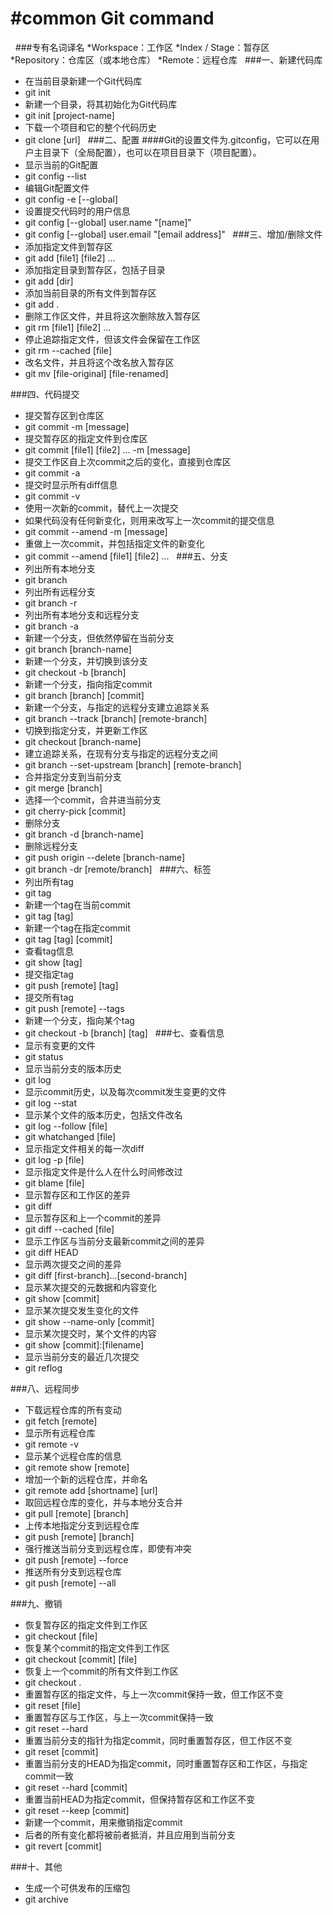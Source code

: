 #common Git command
=====================
 
###专有名词译名
*Workspace：工作区
*Index / Stage：暂存区
*Repository：仓库区（或本地仓库）
*Remote：远程仓库
 
###一、新建代码库 
* 在当前目录新建一个Git代码库
* git init
 
* 新建一个目录，将其初始化为Git代码库
* git init [project-name]
 
* 下载一个项目和它的整个代码历史
* git clone [url]
 
###二、配置
####Git的设置文件为.gitconfig，它可以在用户主目录下（全局配置），也可以在项目目录下（项目配置）。
* 显示当前的Git配置
* git config --list
 
* 编辑Git配置文件
* git config -e [--global]
 
* 设置提交代码时的用户信息
* git config [--global] user.name "[name]"
* git config [--global] user.email "[email address]"
 
###三、增加/删除文件
* 添加指定文件到暂存区
* git add [file1] [file2] ...
 
* 添加指定目录到暂存区，包括子目录
* git add [dir]
 
* 添加当前目录的所有文件到暂存区
* git add .
 
* 删除工作区文件，并且将这次删除放入暂存区
* git rm [file1] [file2] ...
 
* 停止追踪指定文件，但该文件会保留在工作区
* git rm --cached [file]
 
* 改名文件，并且将这个改名放入暂存区
* git mv [file-original] [file-renamed]

###四、代码提交
* 提交暂存区到仓库区
* git commit -m [message]
 
* 提交暂存区的指定文件到仓库区
* git commit [file1] [file2] ... -m [message]
 
* 提交工作区自上次commit之后的变化，直接到仓库区
* git commit -a
 
* 提交时显示所有diff信息
* git commit -v
 
* 使用一次新的commit，替代上一次提交
* 如果代码没有任何新变化，则用来改写上一次commit的提交信息
* git commit --amend -m [message]
 
* 重做上一次commit，并包括指定文件的新变化
* git commit --amend [file1] [file2] ...
 
###五、分支
* 列出所有本地分支
* git branch
 
* 列出所有远程分支
* git branch -r
 
* 列出所有本地分支和远程分支
* git branch -a
 
* 新建一个分支，但依然停留在当前分支
* git branch [branch-name]
 
* 新建一个分支，并切换到该分支
* git checkout -b [branch]
 
* 新建一个分支，指向指定commit
* git branch [branch] [commit]
 
* 新建一个分支，与指定的远程分支建立追踪关系
* git branch --track [branch] [remote-branch]
 
* 切换到指定分支，并更新工作区
* git checkout [branch-name]
 
* 建立追踪关系，在现有分支与指定的远程分支之间
* git branch --set-upstream [branch] [remote-branch]
 
* 合并指定分支到当前分支
* git merge [branch]
 
* 选择一个commit，合并进当前分支
* git cherry-pick [commit]
 
* 删除分支
* git branch -d [branch-name]
 
* 删除远程分支
* git push origin --delete [branch-name]
* git branch -dr [remote/branch]
 
###六、标签
* 列出所有tag
* git tag
 
* 新建一个tag在当前commit
* git tag [tag]
 
* 新建一个tag在指定commit
* git tag [tag] [commit]
 
* 查看tag信息
* git show [tag]
 
* 提交指定tag
* git push [remote] [tag]
 
* 提交所有tag
* git push [remote] --tags
 
* 新建一个分支，指向某个tag
* git checkout -b [branch] [tag]
 
###七、查看信息
* 显示有变更的文件
* git status
 
* 显示当前分支的版本历史
* git log
 
* 显示commit历史，以及每次commit发生变更的文件
* git log --stat
 
* 显示某个文件的版本历史，包括文件改名
* git log --follow [file]
* git whatchanged [file]
 
* 显示指定文件相关的每一次diff
* git log -p [file]
 
* 显示指定文件是什么人在什么时间修改过
* git blame [file]
 
* 显示暂存区和工作区的差异
* git diff
 
* 显示暂存区和上一个commit的差异
* git diff --cached [file]
 
* 显示工作区与当前分支最新commit之间的差异
* git diff HEAD
 
* 显示两次提交之间的差异
* git diff [first-branch]...[second-branch]
 
* 显示某次提交的元数据和内容变化
* git show [commit]
 
* 显示某次提交发生变化的文件
* git show --name-only [commit]
 
* 显示某次提交时，某个文件的内容
* git show [commit]:[filename]
 
* 显示当前分支的最近几次提交
* git reflog

###八、远程同步
* 下载远程仓库的所有变动
* git fetch [remote]
 
* 显示所有远程仓库
* git remote -v
 
* 显示某个远程仓库的信息
* git remote show [remote]
 
* 增加一个新的远程仓库，并命名
* git remote add [shortname] [url]
 
* 取回远程仓库的变化，并与本地分支合并
* git pull [remote] [branch]
 
* 上传本地指定分支到远程仓库
* git push [remote] [branch]
 
* 强行推送当前分支到远程仓库，即使有冲突
* git push [remote] --force
 
* 推送所有分支到远程仓库
* git push [remote] --all

###九、撤销
* 恢复暂存区的指定文件到工作区
* git checkout [file]
 
* 恢复某个commit的指定文件到工作区
* git checkout [commit] [file]
 
* 恢复上一个commit的所有文件到工作区
* git checkout .
 
* 重置暂存区的指定文件，与上一次commit保持一致，但工作区不变
* git reset [file]
 
* 重置暂存区与工作区，与上一次commit保持一致
* git reset --hard
 
* 重置当前分支的指针为指定commit，同时重置暂存区，但工作区不变
* git reset [commit]
 
* 重置当前分支的HEAD为指定commit，同时重置暂存区和工作区，与指定commit一致
* git reset --hard [commit]
 
* 重置当前HEAD为指定commit，但保持暂存区和工作区不变
* git reset --keep [commit]
 
* 新建一个commit，用来撤销指定commit
* 后者的所有变化都将被前者抵消，并且应用到当前分支
* git revert [commit]

###十、其他

* 生成一个可供发布的压缩包
* git archive
